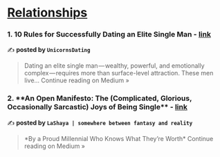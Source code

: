
<h1><a href=https://medium.com/tag/relationships/recommended target="_blank" rel="noopener noreferrer">Relationships</a></h1>
<h3>1. 10 Rules for Successfully Dating an Elite Single Man - <a href="https://medium.com/@DatingUnicorns/10-rules-for-successfully-dating-an-elite-single-man-8d1354b09ace?source=rss------relationships-5" target="_blank" rel="noopener noreferrer">link</a></h3>

✍️ **posted by `UnicornsDating`**

<blockquote>Dating an elite single man — wealthy, powerful, and emotionally complex — requires more than surface-level attraction. These men live…
Continue reading on Medium »</blockquote>

<h3>2. **An Open Manifesto: The (Complicated, Glorious, Occasionally Sarcastic) Joys of Being Single** - <a href="https://medium.com/@cardiheartnsg/an-open-manifesto-the-complicated-glorious-occasionally-sarcastic-joys-of-being-single-910337affa17?source=rss------relationships-5" target="_blank" rel="noopener noreferrer">link</a></h3>

✍️ **posted by `LaShaya | somewhere between fantasy and reality`**

<blockquote>*By a Proud Millennial Who Knows What They’re Worth*
Continue reading on Medium »</blockquote>

